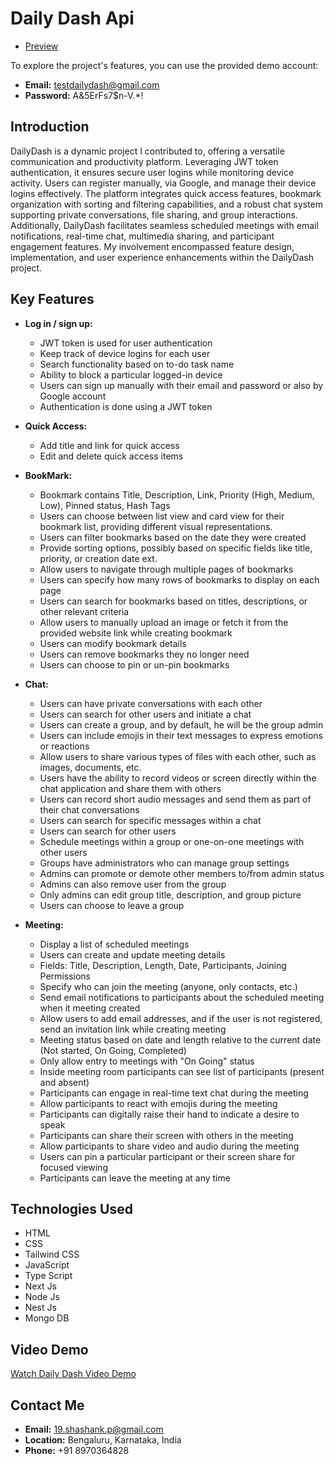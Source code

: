 # Daily Dash Api

- [Preview](https://daily-dash.vercel.app/)

To explore the project's features, you can use the provided demo account:
- **Email:** testdailydash@gmail.com
- **Password:** A&5ErFs7$n-V.*!

## Introduction

DailyDash is a dynamic project I contributed to, offering a versatile communication and productivity platform. Leveraging JWT token authentication, it ensures secure user logins while monitoring device activity. Users can register manually, via Google, and manage their device logins effectively. The platform integrates quick access features, bookmark organization with sorting and filtering capabilities, and a robust chat system supporting private conversations, file sharing, and group interactions. Additionally, DailyDash facilitates seamless scheduled meetings with email notifications, real-time chat, multimedia sharing, and participant engagement features. My involvement encompassed feature design, implementation, and user experience enhancements within the DailyDash project.

## Key Features

- **Log in / sign up:**
  - JWT token is used for user authentication
  - Keep track of device logins for each user
  - Search functionality based on to-do task name
  - Ability to block a particular logged-in device
  - Users can sign up manually with their email and password or also by Google account
  - Authentication is done using a JWT token

- **Quick Access:**
  - Add title and link for quick access
  - Edit and delete quick access items

- **BookMark:**
  - Bookmark contains Title, Description, Link, Priority (High, Medium, Low), Pinned status, Hash Tags
  - Users can choose between list view and card view for their bookmark list, providing different visual representations.
  - Users can filter bookmarks based on the date they were created
  - Provide sorting options, possibly based on specific fields like title, priority, or creation date ext.
  - Allow users to navigate through multiple pages of bookmarks
  - Users can specify how many rows of bookmarks to display on each page
  - Users can search for bookmarks based on titles, descriptions, or other relevant criteria
  - Allow users to manually upload an image or fetch it from the provided website link while creating bookmark
  - Users can modify bookmark details
  - Users can remove bookmarks they no longer need
  - Users can choose to pin or un-pin bookmarks

- **Chat:**
  - Users can have private conversations with each other
  - Users can search for other users and initiate a chat
  - Users can create a group, and by default, he will be the group admin
  - Users can include emojis in their text messages to express emotions or reactions
  - Allow users to share various types of files with each other, such as images, documents, etc.
  - Users have the ability to record videos or screen directly within the chat application and share them with others
  - Users can record short audio messages and send them as part of their chat conversations
  - Users can search for specific messages within a chat
  - Users can search for other users
  - Schedule meetings within a group or one-on-one meetings with other users
  - Groups have administrators who can manage group settings
  - Admins can promote or demote other members to/from admin status
  - Admins can also remove user from the group
  - Only admins can edit group title, description, and group picture
  - Users can choose to leave a group

- **Meeting:**
  - Display a list of scheduled meetings
  - Users can create and update meeting details
  - Fields: Title, Description, Length, Date, Participants, Joining Permissions
  - Specify who can join the meeting (anyone, only contacts, etc.)
  - Send email notifications to participants about the scheduled meeting when it meeting created
  - Allow users to add email addresses, and if the user is not registered, send an invitation link while creating meeting
  - Meeting status based on date and length relative to the current date (Not started, On Going, Completed)
  - Only allow entry to meetings with "On Going" status
  - Inside meeting room participants can see list of participants (present and absent)
  - Participants can engage in real-time text chat during the meeting
  - Allow participants to react with emojis during the meeting
  - Participants can digitally raise their hand to indicate a desire to speak
  - Participants can share their screen with others in the meeting
  - Allow participants to share video and audio during the meeting
  - Users can pin a particular participant or their screen share for focused viewing
  - Participants can leave the meeting at any time

## Technologies Used

- HTML
- CSS
- Tailwind CSS
- JavaScript
- Type Script
- Next Js
- Node Js
- Nest Js
- Mongo DB

## Video Demo

[Watch Daily Dash Video Demo](https://www.youtube.com/playlist?list=PL97HzcXdIb4fYVfhqRUPq8nDbt1EMFVdT)


## Contact Me

- **Email:** 19.shashank.p@gmail.com
- **Location:** Bengaluru, Karnataka, India
- **Phone:** +91 8970364828
